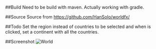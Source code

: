 ##Build
Need to be build with maven. Actually working with gradle.

##Source
Source from https://github.com/HanSolo/worldfx/

##Todo
Set the region instead of countries to be selected and when is clicked, set a continent with all the countries.


##Screenshot
![World](https://dl.dropboxusercontent.com/u/84552/WorldMapFX.png)
